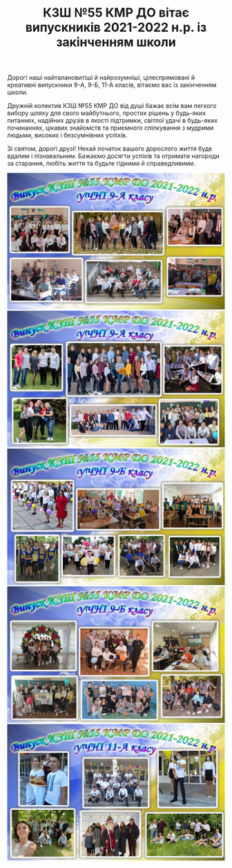 ﻿---
title: КЗШ №55 КМР ДО вітає випускників 2021-2022 н.р. із закінченням школи
---

Дорогі наші найталановитіші й найрозумніші, цілеспрямовані й креативні випускники 9-А, 9-Б, 11-А класів, вітаємо вас із закінченням школи.

Дружній колектив КЗШ №55 КМР ДО від душі бажає всім вам легкого вибору шляху для свого майбутнього, простих рішень у будь-яких питаннях, надійних друзів в якості підтримки, світлої удачі в будь-яких починаннях, цікавих знайомств та приємного спілкування з мудрими людьми, високих і безсумнівних успіхів.

Зі святом, дорогі друзі! Нехай початок вашого дорослого життя буде вдалим і пізнавальним. Бажаємо досягти успіхів та отримати нагороди за старання, любіть життя та будьте гідними й справедливими.

<gallery>

![](9a_1.jpg)
![](9a_2.jpg)
![](9b_1.jpg)
![](9b_2.jpg)
![](11.jpg)

</gallery>